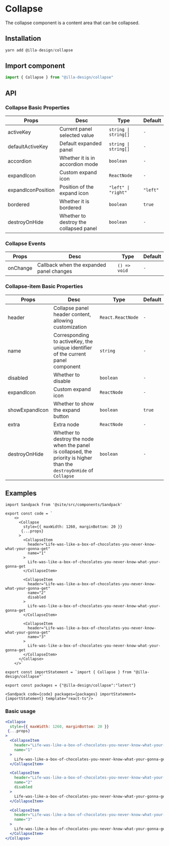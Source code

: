 # Collapse

The collapse component is a content area that can be collapsed.

## Installation

```jsx
yarn add @illa-design/collapse
```

## Import component

```jsx
import { Collapse } from "@illa-design/collapse"
```

## API

### Collapse Basic Properties

| Props              | Desc                                   | Type                 | Default |
| ------------------ | -------------------------------------- | -------------------- | ------- |
| activeKey          | Current panel selected value           | `string \| string[]` | `-`     |
| defaultActiveKey   | Default expanded panel                 | `string \| string[]` | `-`     |
| accordion          | Whether it is in accordion mode        | `boolean`            | `-`     |
| expandIcon         | Custom expand icon                     | `ReactNode`          | `-`     |
| expandIconPosition | Position of the expand icon            | `"left" \| "right"`   | `"left"`  |
| bordered           | Whether it is bordered                 | `boolean`            | `true`  |
| destroyOnHide      | Whether to destroy the collapsed panel | `boolean`            | `-`     |

### Collapse Events

| Props    | Desc                                     | Type         | Default |
| -------- | ---------------------------------------- | ------------ | ------- |
| onChange | Callback when the expanded panel changes | `() => void` | `-`     |

### Collapse-item Basic Properties

| Props          | Desc                                                         | Type              | Default |
| -------------- | ------------------------------------------------------------ | ----------------- | ------- |
| header         | Collapse panel header content, allowing customization        | `React.ReactNode` | `-`     |
| name           | Corresponding to activeKey, the unique identifier of the current panel component | `string`          | `-`     |
| disabled       | Whether to disable                                           | `boolean`         | `-`     |
| expandIcon     | Custom expand icon                                           | `ReactNode`       | `-`     |
| showExpandIcon | Whether to show the expand button                            | `boolean`         | `true`  |
| extra          | Extra node                                                   | `ReactNode`       | `-`     |
| destroyOnHide  | Whether to destroy the node when the panel is collapsed, the priority is higher than the `destroyOnHide` of `Collapse` | `boolean`         | `-`     |

## Examples
```mdx-code-block
import Sandpack from '@site/src/components/Sandpack'

export const code = `
    <>
      <Collapse
        style={{ maxWidth: 1260, marginBottom: 20 }}
       {...props}
      >
        <CollapseItem
          header="Life-was-like-a-box-of-chocolates-you-never-know-what-your-gonna-get"
          name="1"
        >
          Life-was-like-a-box-of-chocolates-you-never-know-what-your-gonna-get
        </CollapseItem>

        <CollapseItem
          header="Life-was-like-a-box-of-chocolates-you-never-know-what-your-gonna-get"
          name="2"
          disabled
        >
          Life-was-like-a-box-of-chocolates-you-never-know-what-your-gonna-get
        </CollapseItem>

        <CollapseItem
          header="Life-was-like-a-box-of-chocolates-you-never-know-what-your-gonna-get"
          name="3"
        >
          Life-was-like-a-box-of-chocolates-you-never-know-what-your-gonna-get
        </CollapseItem>
      </Collapse>
    </>`

export const importStatement = `import { Collapse } from "@illa-design/collapse"`

export const packages = {"@illa-design/collapse":"latest"}

<Sandpack code={code} packages={packages} importStatement={importStatement} template="react-ts"/>
```
### Basic usage

```jsx
<Collapse
  style={{ maxWidth: 1260, marginBottom: 20 }}
 {...props}
>
  <CollapseItem
    header="Life-was-like-a-box-of-chocolates-you-never-know-what-your-gonna-get"
    name="1"
  >
    Life-was-like-a-box-of-chocolates-you-never-know-what-your-gonna-get
  </CollapseItem>

  <CollapseItem
    header="Life-was-like-a-box-of-chocolates-you-never-know-what-your-gonna-get"
    name="2"
    disabled
  >
    Life-was-like-a-box-of-chocolates-you-never-know-what-your-gonna-get
  </CollapseItem>

  <CollapseItem
    header="Life-was-like-a-box-of-chocolates-you-never-know-what-your-gonna-get"
    name="3"
  >
    Life-was-like-a-box-of-chocolates-you-never-know-what-your-gonna-get
  </CollapseItem>
</Collapse>
```
